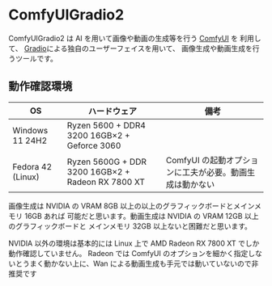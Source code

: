 # ComfyUIGradio2

ComfyUIGradio2 は AI を用いて画像や動画の生成等を行う [ComfyUI](https://www.comfy.org/) を
利用して、 [Gradio](https://www.gradio.app/)による独自のユーザーフェイスを用いて、
画像生成や動画生成を行うツールです。

## 動作確認環境

|       OS         |             ハードウェア                            |             備考           |
|------------------|---------------------------------------------------|----------------------------|
| Windows 11 24H2  | Ryzen 5600 + DDR4 3200 16GB×2 + Geforce 3060      |                            |
| Fedora 42 (Linux)| Ryzen 5600G + DDR 3200 16GB×2 + Radeon RX 7800 XT | ComfyUI の起動オプションに工夫が必要。動画生成は動かない |

画像生成は NVIDIA の VRAM 8GB 以上の以上のグラフィックボードとメインメモリ 16GB あれば
可能だと思います。動画生成は NVIDIA の VRAM 12GB 以上のグラフィックボードと
メインメモリ 32GB 以上ないと困難だと思います。

NVIDIA 以外の環境は基本的には Linux 上で AMD Radeon RX 7800 XT でしか動作確認していません。 Radeon では ComfyUI のオプションを細かく指定しないとうまく動かない上に、Wan による動画生成も手元では動いていないので非推奨です
